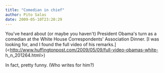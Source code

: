 ```yaml
---
title: "Comedian in chief"
author: Pito Salas
date: 2009-05-10T23:20:29
---
```




You've heard about (or maybe you haven't) President Obama's turn as a comedian
at the White House Correspondents' Association Dinner. [I was looking for, and
I found the full video of his
remarks.](<http://www.huffingtonpost.com/2009/05/09/full-video-obamas-white-
h_n_201264.html>)

In fact, pretty funny. (Who writes for him?)


